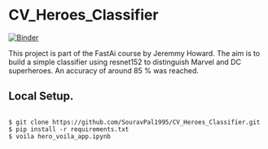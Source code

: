 # CV_Heroes_Classifier
[![Binder](https://mybinder.org/badge_logo.svg)](https://mybinder.org/v2/gh/SouravPal1995/CV_Heroes_Classifier/HEAD?urlpath=voila%2Frender%2Fhero_voila_app.ipynb)

This project is part of the FastAi course by Jeremmy Howard. The aim is to build a simple classifier using resnet152 to distinguish Marvel and DC superheroes. An accuracy of around 85 % was reached. 

## Local Setup.


```console

$ git clone https://github.com/SouravPal1995/CV_Heroes_Classifier.git
$ pip install -r requirements.txt
$ voila hero_voila_app.ipynb

```
